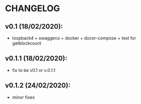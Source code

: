 # CHANGELOG
## v0.1 (18/02/2020):
- loopback4 + swaggerui + docker + docer-compose + test for getblockcount

## v0.1.1 (18/02/2020):
- fix to be v0.1 or v.0.1.1

## v0.1.2 (24/02/2020):
- minor fixes
